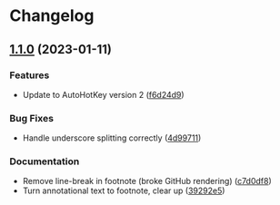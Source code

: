 # Changelog

## [1.1.0](https://github.com/alexpovel/betterletter/compare/v1.0.5...v1.1.0) (2023-01-11)


### Features

* Update to AutoHotKey version 2 ([f6d24d9](https://github.com/alexpovel/betterletter/commit/f6d24d94f3cb9cac596556ea94d8969904543243))


### Bug Fixes

* Handle underscore splitting correctly ([4d99711](https://github.com/alexpovel/betterletter/commit/4d99711586cb2f15a05fc2569bb8009fb4b9cd76))


### Documentation

* Remove line-break in footnote (broke GitHub rendering) ([c7d0df8](https://github.com/alexpovel/betterletter/commit/c7d0df889b15e8a5c4b893a860f3029b584a9a7b))
* Turn annotational text to footnote, clear up ([39292e5](https://github.com/alexpovel/betterletter/commit/39292e51450e95a9551ac04620a585fb2c3cf92b))
